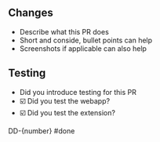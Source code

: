 ## Changes

- Describe what this PR does
- Short and conside, bullet points can help
- Screenshots if applicable can also help

## Testing

- Did you introduce testing for this PR
- ☑️ Did you test the webapp?
- ☑️ Did you test the extension?

DD-{number} #done
